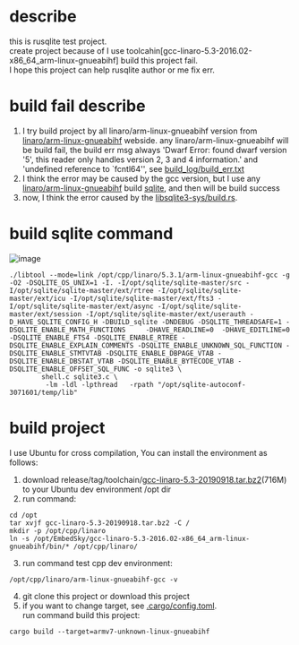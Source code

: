 # describe

this is rusqlite test project. <br />
create project because of I use toolcahin[gcc-linaro-5.3-2016.02-x86_64_arm-linux-gnueabihf] build this project
fail.<br />
I hope this project can help rusqlite author or me fix err.

# build fail describe
1. I try build project by all linaro/arm-linux-gnueabihf version from <a href="https://releases.linaro.org/components/toolchain/binaries/">linaro/arm-linux-gnueabihf</a> webside. any linaro/arm-linux-gnueabihf will be build fail, the build err msg always 'Dwarf Error: found dwarf version '5', this reader only handles version 2, 3 and 4 information.' and 'undefined reference to `fcntl64'', see <a href="https://github.com/lifeRobot/db_test/blob/master/build_log/build_err.txt">build_log/build_err.txt</a>
2. I think the error may be caused by the gcc version, but I use any <a href="https://releases.linaro.org/components/toolchain/binaries/">linaro/arm-linux-gnueabihf</a> build <a href="https://github.com/sqlite/sqlite">sqlite</a>, and then will be build success
3. now, I think the error caused by the <a href="https://github.com/rusqlite/rusqlite/blob/master/libsqlite3-sys/build.rs">libsqlite3-sys/build.rs</a>.

# build sqlite command
![image](https://user-images.githubusercontent.com/24620124/193020848-0ed9c5af-5e8d-4db3-8155-3e89ffb842e1.png)
```
./libtool --mode=link /opt/cpp/linaro/5.3.1/arm-linux-gnueabihf-gcc -g -O2 -DSQLITE_OS_UNIX=1 -I. -I/opt/sqlite/sqlite-master/src -I/opt/sqlite/sqlite-master/ext/rtree -I/opt/sqlite/sqlite-master/ext/icu -I/opt/sqlite/sqlite-master/ext/fts3 -I/opt/sqlite/sqlite-master/ext/async -I/opt/sqlite/sqlite-master/ext/session -I/opt/sqlite/sqlite-master/ext/userauth -D_HAVE_SQLITE_CONFIG_H -DBUILD_sqlite -DNDEBUG -DSQLITE_THREADSAFE=1 -DSQLITE_ENABLE_MATH_FUNCTIONS     -DHAVE_READLINE=0  -DHAVE_EDITLINE=0 -DSQLITE_ENABLE_FTS4 -DSQLITE_ENABLE_RTREE -DSQLITE_ENABLE_EXPLAIN_COMMENTS -DSQLITE_ENABLE_UNKNOWN_SQL_FUNCTION -DSQLITE_ENABLE_STMTVTAB -DSQLITE_ENABLE_DBPAGE_VTAB -DSQLITE_ENABLE_DBSTAT_VTAB -DSQLITE_ENABLE_BYTECODE_VTAB -DSQLITE_ENABLE_OFFSET_SQL_FUNC -o sqlite3 \
        shell.c sqlite3.c \
         -lm -ldl -lpthread   -rpath "/opt/sqlite-autoconf-3071601/temp/lib"
```

# build project
I use Ubuntu for cross compilation, You can install the environment as follows:
1. download release/tag/toolchain/<a href="https://github.com/lifeRobot/db_test/releases/download/toolchain/gcc-linaro-5.3-20190918.tar.bz2">gcc-linaro-5.3-20190918.tar.bz2</a>(716M) to your Ubuntu dev environment /opt dir
2. run command:
``` 
cd /opt
tar xvjf gcc-linaro-5.3-20190918.tar.bz2 -C /
mkdir -p /opt/cpp/linaro
ln -s /opt/EmbedSky/gcc-linaro-5.3-2016.02-x86_64_arm-linux-gnueabihf/bin/* /opt/cpp/linaro/
```
3. run command test cpp dev environment:
```
/opt/cpp/linaro/arm-linux-gnueabihf-gcc -v
```
4. git clone this project or download this project
5. if you want to change target, see
   <a href="https://github.com/lifeRobot/db_test/blob/master/.cargo/config.toml">.cargo/config.toml</a>.
   <br />
   run command build this project:
```
cargo build --target=armv7-unknown-linux-gnueabihf
```
